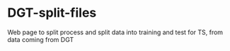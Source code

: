 # DGT-split-files
Web page to split process and split data into training and test for TS, from data coming from DGT
